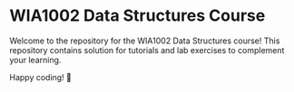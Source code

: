 # WIA1002 Data Structures Course
Welcome to the repository for the WIA1002 Data Structures course! This repository contains solution for tutorials and lab exercises to complement your learning.

Happy coding! 🚀
